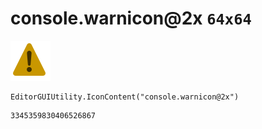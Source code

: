 # console.warnicon@2x `64x64`
<img src="/img/console.warnicon@2x.png" width=64 height=64>

``` CSharp
EditorGUIUtility.IconContent("console.warnicon@2x")
```
```
3345359830406526867
```

